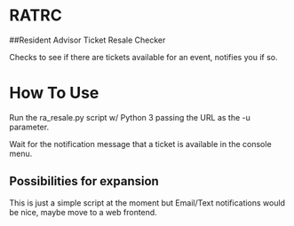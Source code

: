 # RATRC

##Resident Advisor Ticket Resale Checker

Checks to see if there are tickets available for an event, notifies you if so.

# How To Use

Run the ra_resale.py script w/ Python 3 passing the URL as the -u parameter.

Wait for the notification message that a ticket is available in the console menu.

## Possibilities for expansion

This is just a simple script at the moment but Email/Text notifications would be nice, maybe move to a web frontend.